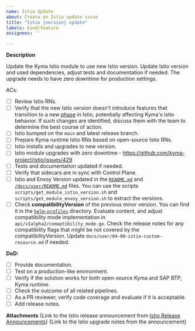 ```yaml
---
name: Istio Update
about: Create an Istio update issue
title: "Istio {version} update"
labels: kind/feature
assignees: ''

---
```

**Description**

Update the Kyma Istio module to use new Istio version. Update Istio version and used dependencies, adjust tests and documentation if needed. The upgrade needs to have zero downtime for production settings.

ACs:
- [ ] Review Istio RNs.
- [ ] Verify that the new Istio version doesn't introduce features that transition to a new [phase](https://istio.io/latest/docs/releases/feature-stages/) in Istio, potentially affecting Kyma's Istio behavior. If such changes are identified, discuss them with the team to determine the best course of action.
- [ ] Istio bumped on the `main` and latest release branch.
- [ ] Prepare Kyma runtime Istio RNs based on open-source Istio RNs.
- [ ] Istio installs and upgrades to new version.
- [ ] Istio module upgrades with zero downtime - https://github.com/kyma-project/istio/issues/429
- [ ] Tests and documentation updated if needed.
- [ ] Verify that sidecars are in sync with Control Plane.
- [ ] Istio and Envoy Version updated in the [`README.md`](https://github.com/kyma-project/istio) and [`/docs/user/README.md`](https://github.com/kyma-project/istio) files. You can use the scripts `scripts/get_module_istio_version.sh` and `scripts/get_module_envoy_version.sh` to extract the versions.
- [ ] Check **compatibilityVersion** of the previous minor version. You can find it in the [`helm-profiles`](https://github.com/istio/istio/tree/master/manifests/helm-profiles) directory. Evaluate content, and adjust compatibility mode implementation in `api/v1alpha2/comaptibility_mode.go`. Check the release notes for any compatibility flags that might be not covered by the compatibilityVersion. Update `docs/user/04-00-istio-custom-resource.md` if needed.

**DoD:**
- [ ] Provide documentation.
- [ ] Test on a production-like environment.
- [ ] Verify if the solution works for both open-source Kyma and SAP BTP, Kyma runtime.
- [ ] Check the outcome of all related pipelines.
- [ ] As a PR reviewer, verify code coverage and evaluate if it is acceptable.
- [ ] Add release notes.

**Attachments**
{Link to the Istio release announcement from [Istio Release Announcements](https://istio.io/latest/news/releases/)}
{Link to the Istio upgrade notes from the announcement}

<!-- Estimation: 
Patch version update: 2
Minor version update: 3
-->
